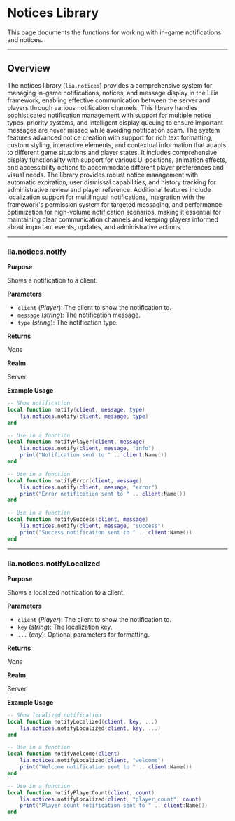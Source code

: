 # Notices Library

This page documents the functions for working with in-game notifications and notices.

---

## Overview

The notices library (`lia.notices`) provides a comprehensive system for managing in-game notifications, notices, and message display in the Lilia framework, enabling effective communication between the server and players through various notification channels. This library handles sophisticated notification management with support for multiple notice types, priority systems, and intelligent display queuing to ensure important messages are never missed while avoiding notification spam. The system features advanced notice creation with support for rich text formatting, custom styling, interactive elements, and contextual information that adapts to different game situations and player states. It includes comprehensive display functionality with support for various UI positions, animation effects, and accessibility options to accommodate different player preferences and visual needs. The library provides robust notice management with automatic expiration, user dismissal capabilities, and history tracking for administrative review and player reference. Additional features include localization support for multilingual notifications, integration with the framework's permission system for targeted messaging, and performance optimization for high-volume notification scenarios, making it essential for maintaining clear communication channels and keeping players informed about important events, updates, and administrative actions.

---

### lia.notices.notify

**Purpose**

Shows a notification to a client.

**Parameters**

* `client` (*Player*): The client to show the notification to.
* `message` (*string*): The notification message.
* `type` (*string*): The notification type.

**Returns**

*None*

**Realm**

Server

**Example Usage**

```lua
-- Show notification
local function notify(client, message, type)
    lia.notices.notify(client, message, type)
end

-- Use in a function
local function notifyPlayer(client, message)
    lia.notices.notify(client, message, "info")
    print("Notification sent to " .. client:Name())
end

-- Use in a function
local function notifyError(client, message)
    lia.notices.notify(client, message, "error")
    print("Error notification sent to " .. client:Name())
end

-- Use in a function
local function notifySuccess(client, message)
    lia.notices.notify(client, message, "success")
    print("Success notification sent to " .. client:Name())
end
```

---

### lia.notices.notifyLocalized

**Purpose**

Shows a localized notification to a client.

**Parameters**

* `client` (*Player*): The client to show the notification to.
* `key` (*string*): The localization key.
* `...` (*any*): Optional parameters for formatting.

**Returns**

*None*

**Realm**

Server

**Example Usage**

```lua
-- Show localized notification
local function notifyLocalized(client, key, ...)
    lia.notices.notifyLocalized(client, key, ...)
end

-- Use in a function
local function notifyWelcome(client)
    lia.notices.notifyLocalized(client, "welcome")
    print("Welcome notification sent to " .. client:Name())
end

-- Use in a function
local function notifyPlayerCount(client, count)
    lia.notices.notifyLocalized(client, "player_count", count)
    print("Player count notification sent to " .. client:Name())
end
```
